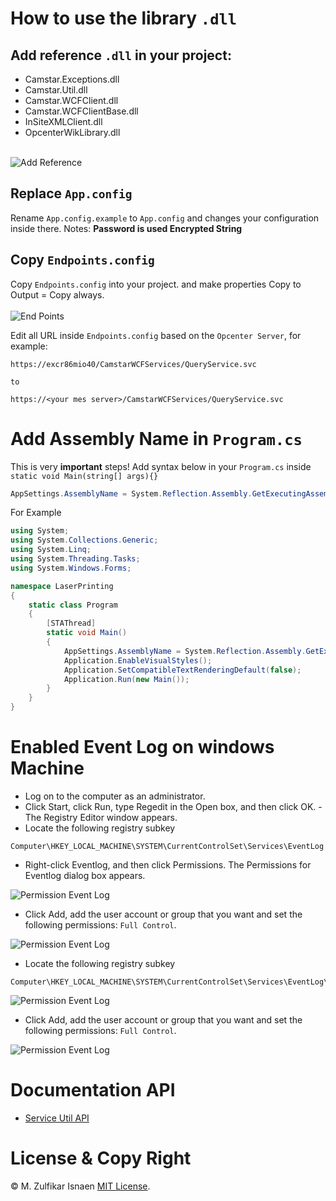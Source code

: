 # How to use the library `.dll`
## Add reference `.dll` in your project:
- Camstar.Exceptions.dll
- Camstar.Util.dll
- Camstar.WCFClient.dll
- Camstar.WCFClientBase.dll
- InSiteXMLClient.dll
- OpcenterWikLibrary.dll </br></br>

![Add Reference](./Images/AddReference1.jpg)

## Replace `App.config`
Rename `App.config.example` to `App.config` and changes your configuration inside there. Notes: **Password is used Encrypted String**

## Copy `Endpoints.config`
Copy `Endpoints.config` into your project. and make properties Copy to Output = Copy always. </br></br>
![End Points](./Images/Endpoints.jpg)

Edit all URL inside `Endpoints.config` based on the `Opcenter Server`, for example:
```
https://excr86mio40/CamstarWCFServices/QueryService.svc

to

https://<your mes server>/CamstarWCFServices/QueryService.svc
```

# Add Assembly Name in `Program.cs`
This is very **important** steps!
Add syntax below in your `Program.cs` inside `static void Main(string[] args){}`
```C#
AppSettings.AssemblyName = System.Reflection.Assembly.GetExecutingAssembly().GetName().Name;
```
For Example
```C#
using System;
using System.Collections.Generic;
using System.Linq;
using System.Threading.Tasks;
using System.Windows.Forms;

namespace LaserPrinting
{
    static class Program
    {
        [STAThread]
        static void Main()
        {
            AppSettings.AssemblyName = System.Reflection.Assembly.GetExecutingAssembly().GetName().Name; // This one, add in your project !!!
            Application.EnableVisualStyles();
            Application.SetCompatibleTextRenderingDefault(false);
            Application.Run(new Main());
        }
    }
}

```

# Enabled Event Log on windows Machine
- Log on to the computer as an administrator.
- Click Start, click Run, type Regedit in the Open box, and then click OK. - The Registry Editor window appears.
- Locate the following registry subkey
```
Computer\HKEY_LOCAL_MACHINE\SYSTEM\CurrentControlSet\Services\EventLog
```
- Right-click Eventlog, and then click Permissions. The Permissions for Eventlog dialog box appears.

![Permission Event Log](./Images/EventLogPermission1.jpg)

- Click Add, add the user account or group that you want and set the following permissions: `Full Control`.

![Permission Event Log](./Images/EventLogPermission2.jpg)

- Locate the following registry subkey
```
Computer\HKEY_LOCAL_MACHINE\SYSTEM\CurrentControlSet\Services\EventLog\Security
```

![Permission Event Log](./Images/EventLogPermission3.jpg)

- Click Add, add the user account or group that you want and set the following permissions: `Full Control`.

![Permission Event Log](./Images/EventLogPermission4.jpg)

# Documentation API
- [Service Util API](./ServiceUtil.md)

# License & Copy Right
© M. Zulfikar Isnaen [MIT License](LICENSE).